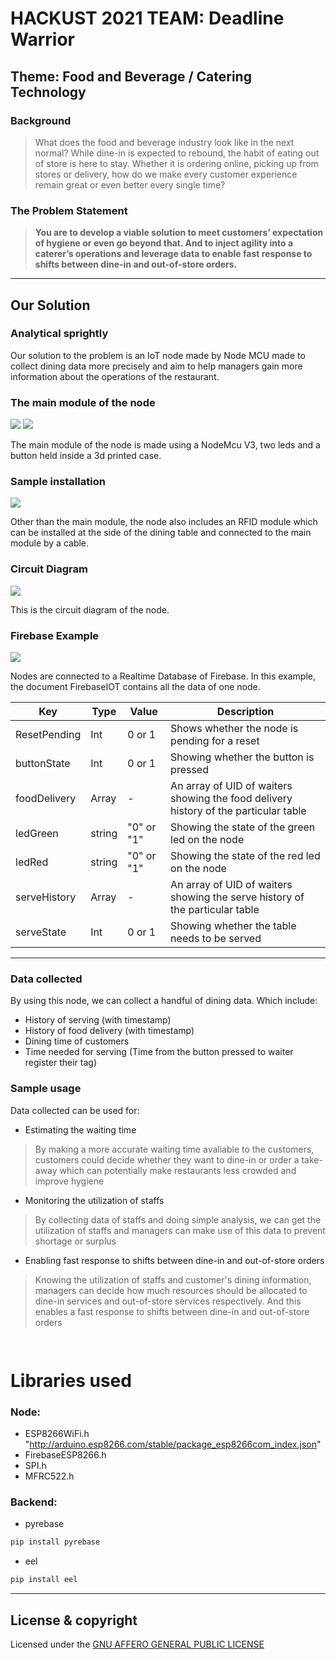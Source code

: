 # HACKUST 2021 TEAM: Deadline Warrior

## **Theme**: Food and Beverage / Catering Technology

### Background

>What does the food and beverage industry look like in the next normal? While dine-in is expected to rebound, the habit of eating out of store is here to stay. Whether it is ordering online, picking up from stores or delivery, how do we make every customer experience remain great or even better every single time?

### The Problem Statement

>**You are to develop a viable solution to meet customers’ expectation of hygiene or even go beyond that. And to inject agility into a caterer’s operations and leverage data to enable fast response to shifts between dine-in and out-of-store orders.**

---

## Our Solution
### Analytical sprightly

Our solution to the problem is an IoT node made by Node MCU made to collect dining data more precisely and aim to help managers gain more information about the operations of the restaurant.

### The main module of the node
<img src="/Media/MainModuleV2.png">
<img src="/Media/MainModuleV2WithNote.jpg">

The main module of the node is made using a NodeMcu V3, two leds and a button held inside a 3d printed case.

### Sample installation
<img src="/Media/SampleInstallation.png">

Other than the main module, the node also includes an RFID module which can be installed at the side of the dining table and connected to the main module by a cable.

### Circuit Diagram
<img src="/Media/Circuit.png">

This is the circuit diagram of the node.

### Firebase Example
<img src="/Media/DBExample.png">

Nodes are connected to a Realtime Database of Firebase. In this example, the document FirebaseIOT contains all the data of one node.

| Key          | Type   | Value      | Description                                                                          |
|--------------|--------|------------|--------------------------------------------------------------------------------------|
| ResetPending | Int    | 0 or 1     | Shows whether the node is pending for a reset                                        |
| buttonState  | Int    | 0 or 1     | Showing whether the button is pressed                                                |
| foodDelivery | Array  | -          | An array of UID of waiters showing the food delivery history of the particular table |
| ledGreen     | string | "0" or "1" | Showing the state of the green led on the node                                       |
| ledRed       | string | "0" or "1" | Showing the state of the red led on the node                                         |
| serveHistory | Array  | -          | An array of UID of waiters showing the serve history of the particular table         |
| serveState   | Int    | 0 or 1     | Showing whether the table needs to be served                                         |
---

### Data collected
By using this node, we can collect a handful of dining data. 
Which include:
* History of serving (with timestamp)
* History of food delivery (with timestamp)
* Dining time of customers
* Time needed for serving (Time from the button pressed to waiter register their tag)

### Sample usage
Data collected can be used for:
* Estimating the waiting time
> By making a more accurate waiting time avaliable to the customers, customers could decide whether they want to dine-in or order a take-away which can potentially make restaurants less crowded and improve hygiene
* Monitoring the utilization of staffs
> By collecting data of staffs and doing simple analysis, we can get the utilization of staffs and managers can make use of this data to prevent shortage or surplus
* Enabling fast response to shifts between dine-in and out-of-store orders
> Knowing the utilization of staffs and customer's dining information, managers can decide how much resources should be allocated to dine-in services and out-of-store services respectively. And this enables a fast response to shifts between dine-in and out-of-store orders




<img height = 15> 

# Libraries used

### Node:
* ESP8266WiFi.h "http://arduino.esp8266.com/stable/package_esp8266com_index.json"
* FirebaseESP8266.h
* SPI.h
* MFRC522.h

### Backend:
* pyrebase
```bash
pip install pyrebase
```
* eel
```bash
pip install eel
```

---
## License & copyright

Licensed under the [GNU AFFERO GENERAL PUBLIC LICENSE](License)